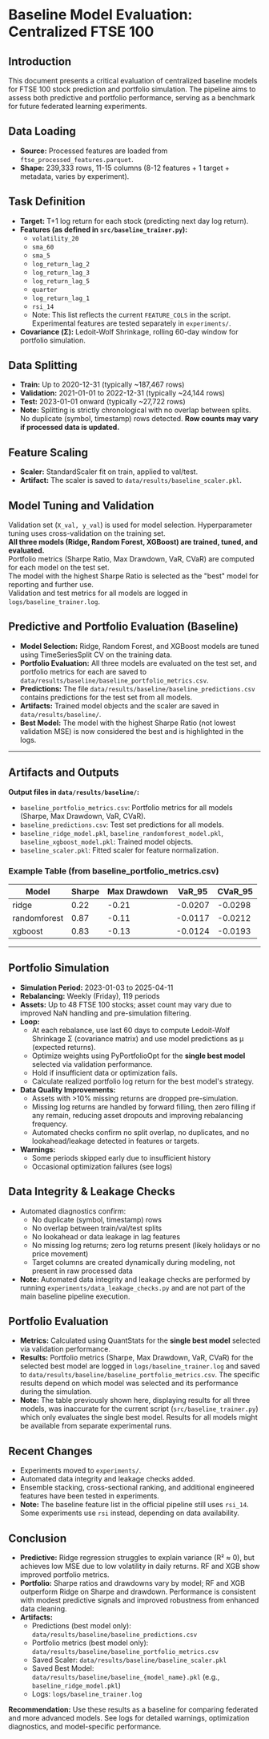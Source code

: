 # Baseline Model Evaluation: Centralized FTSE 100

## Introduction
This document presents a critical evaluation of centralized baseline models for FTSE 100 stock prediction and portfolio simulation. The pipeline aims to assess both predictive and portfolio performance, serving as a benchmark for future federated learning experiments.

## Data Loading
- **Source:** Processed features are loaded from `ftse_processed_features.parquet`.
- **Shape:** 239,333 rows, 11-15 columns (8-12 features + 1 target + metadata, varies by experiment).

## Task Definition
- **Target:** T+1 log return for each stock (predicting next day log return).
- **Features (as defined in `src/baseline_trainer.py`):**
  - `volatility_20`
  - `sma_60`
  - `sma_5`
  - `log_return_lag_2`
  - `log_return_lag_3`
  - `log_return_lag_5`
  - `quarter`
  - `log_return_lag_1`
  - `rsi_14`
  - Note: This list reflects the current `FEATURE_COLS` in the script. Experimental features are tested separately in `experiments/`.
- **Covariance (Σ):** Ledoit-Wolf Shrinkage, rolling 60-day window for portfolio simulation.

## Data Splitting
- **Train:** Up to 2020-12-31 (typically ~187,467 rows)
- **Validation:** 2021-01-01 to 2022-12-31 (typically ~24,144 rows)
- **Test:** 2023-01-01 onward (typically ~27,722 rows)
- **Note:** Splitting is strictly chronological with no overlap between splits. No duplicate (symbol, timestamp) rows detected. **Row counts may vary if processed data is updated.**

## Feature Scaling
- **Scaler:** StandardScaler fit on train, applied to val/test.
- **Artifact:** The scaler is saved to `data/results/baseline_scaler.pkl`.

## Model Tuning and Validation
Validation set (`X_val, y_val`) is used for model selection. Hyperparameter tuning uses cross-validation on the training set.  
**All three models (Ridge, Random Forest, XGBoost) are trained, tuned, and evaluated.**  
Portfolio metrics (Sharpe Ratio, Max Drawdown, VaR, CVaR) are computed for each model on the test set.  
The model with the highest Sharpe Ratio is selected as the "best" model for reporting and further use.  
Validation and test metrics for all models are logged in `logs/baseline_trainer.log`.

## Predictive and Portfolio Evaluation (Baseline)
- **Model Selection:** Ridge, Random Forest, and XGBoost models are tuned using TimeSeriesSplit CV on the training data.  
- **Portfolio Evaluation:** All three models are evaluated on the test set, and portfolio metrics for each are saved to `data/results/baseline/baseline_portfolio_metrics.csv`.
- **Predictions:** The file `data/results/baseline/baseline_predictions.csv` contains predictions for the test set from all models.
- **Artifacts:** Trained model objects and the scaler are saved in `data/results/baseline/`.
- **Best Model:** The model with the highest Sharpe Ratio (not lowest validation MSE) is now considered the best and is highlighted in the logs.

---

## Artifacts and Outputs
**Output files in `data/results/baseline/`:**
- `baseline_portfolio_metrics.csv`: Portfolio metrics for all models (Sharpe, Max Drawdown, VaR, CVaR).
- `baseline_predictions.csv`: Test set predictions for all models.
- `baseline_ridge_model.pkl`, `baseline_randomforest_model.pkl`, `baseline_xgboost_model.pkl`: Trained model objects.
- `baseline_scaler.pkl`: Fitted scaler for feature normalization.

### Example Table (from baseline_portfolio_metrics.csv)

| Model        | Sharpe | Max Drawdown | VaR_95   | CVaR_95  |
|--------------|--------|--------------|----------|----------|
| ridge        | 0.22   | -0.21        | -0.0207  | -0.0298  |
| randomforest | 0.87   | -0.11        | -0.0117  | -0.0212  |
| xgboost      | 0.83   | -0.13        | -0.0124  | -0.0193  |

---

## Portfolio Simulation
- **Simulation Period:** 2023-01-03 to 2025-04-11
- **Rebalancing:** Weekly (Friday), 119 periods
- **Assets:** Up to 48 FTSE 100 stocks; asset count may vary due to improved NaN handling and pre-simulation filtering.
- **Loop:**
  - At each rebalance, use last 60 days to compute Ledoit-Wolf Shrinkage Σ (covariance matrix) and use model predictions as μ (expected returns).
  - Optimize weights using PyPortfolioOpt for the **single best model** selected via validation performance.
  - Hold if insufficient data or optimization fails.
  - Calculate realized portfolio log return for the best model's strategy.
- **Data Quality Improvements:**
  - Assets with >10% missing returns are dropped pre-simulation.
  - Missing log returns are handled by forward filling, then zero filling if any remain, reducing asset dropouts and improving rebalancing frequency.
  - Automated checks confirm no split overlap, no duplicates, and no lookahead/leakage detected in features or targets.
- **Warnings:**
  - Some periods skipped early due to insufficient history
  - Occasional optimization failures (see logs)

## Data Integrity & Leakage Checks
- Automated diagnostics confirm:
  - No duplicate (symbol, timestamp) rows
  - No overlap between train/val/test splits
  - No lookahead or data leakage in lag features
  - No missing log returns; zero log returns present (likely holidays or no price movement)
  - Target columns are created dynamically during modeling, not present in raw processed data
- **Note:** Automated data integrity and leakage checks are performed by running `experiments/data_leakage_checks.py` and are not part of the main baseline pipeline execution.

## Portfolio Evaluation
- **Metrics:** Calculated using QuantStats for the **single best model** selected via validation performance.
- **Results:** Portfolio metrics (Sharpe, Max Drawdown, VaR, CVaR) for the selected best model are logged in `logs/baseline_trainer.log` and saved to `data/results/baseline/baseline_portfolio_metrics.csv`. The specific results depend on which model was selected and its performance during the simulation.
- **Note:** The table previously shown here, displaying results for all three models, was inaccurate for the current script (`src/baseline_trainer.py`) which only evaluates the single best model. Results for all models might be available from separate experimental runs.

## Recent Changes
- Experiments moved to `experiments/`.
- Automated data integrity and leakage checks added.
- Ensemble stacking, cross-sectional ranking, and additional engineered features have been tested in experiments.
- **Note:** The baseline feature list in the official pipeline still uses `rsi_14`. Some experiments use `rsi` instead, depending on data availability.

## Conclusion
- **Predictive:** Ridge regression struggles to explain variance (R² ≈ 0), but achieves low MSE due to low volatility in daily returns. RF and XGB show improved portfolio metrics.
- **Portfolio:** Sharpe ratios and drawdowns vary by model; RF and XGB outperform Ridge on Sharpe and drawdown. Performance is consistent with modest predictive signals and improved robustness from enhanced data cleaning.
- **Artifacts:**
  - Predictions (best model only): `data/results/baseline/baseline_predictions.csv`
  - Portfolio metrics (best model only): `data/results/baseline/baseline_portfolio_metrics.csv`
  - Saved Scaler: `data/results/baseline/baseline_scaler.pkl`
  - Saved Best Model: `data/results/baseline/baseline_{model_name}.pkl` (e.g., `baseline_ridge_model.pkl`)
  - Logs: `logs/baseline_trainer.log`

**Recommendation:** Use these results as a baseline for comparing federated and more advanced models. See logs for detailed warnings, optimization diagnostics, and model-specific performance.
